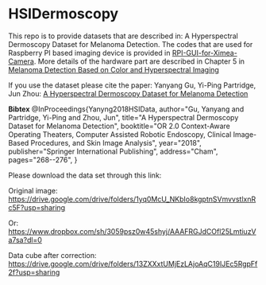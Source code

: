 # HSIDermoscopy
This repo is to provide datasets that are described in: A Hyperspectral Dermoscopy Dataset for Melanoma Detection. The codes that are used for Raspberry PI based imaging device is provided in [RPI-GUI-for-Ximea-Camera](https://github.com/heugyy/RPI-GUI-for-Ximea-Camera). More details of the hardware part are described in Chapter 5 in [Melanoma Detection Based on Color and Hyperspectral Imaging](https://research-repository.griffith.edu.au/bitstream/handle/10072/386570/Gu,%20Yanyang%20Final%20Thesis_Redacted.pdf?sequence=1)


If you use the dataset please cite the paper:
Yanyang Gu, Yi-Ping Partridge, Jun Zhou: [A Hyperspectral Dermoscopy Dataset for Melanoma Detection](https://link.springer.com/content/pdf/10.1007%2F978-3-030-01201-4_29.pdf)

**Bibtex**
@InProceedings{Yanyng2018HSIData,
author="Gu, Yanyang and Partridge, Yi-Ping and Zhou, Jun",
title="A Hyperspectral Dermoscopy Dataset for Melanoma Detection",
booktitle="OR 2.0 Context-Aware Operating Theaters, Computer Assisted Robotic Endoscopy, Clinical Image-Based Procedures, and Skin Image Analysis",
year="2018",
publisher="Springer International Publishing",
address="Cham",
pages="268--276",
}

Please download the data set through this link:

Original image: https://drive.google.com/drive/folders/1yq0McU_NKbIo8kgptnSVmvvstlxnRc5F?usp=sharing

Or: https://www.dropbox.com/sh/3059psz0w45shyj/AAAFRGJdCOfl25LmtiuzVa7sa?dl=0

Data cube after correction: https://drive.google.com/drive/folders/13ZXXxtUMjEzLAjoAqC19IJEc5RgpFf2f?usp=sharing
